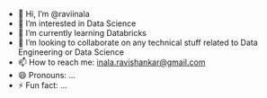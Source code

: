 - 👋 Hi, I’m @raviinala
- 👀 I’m interested in Data Science
- 🌱 I’m currently learning Databricks
- 💞️ I’m looking to collaborate on any technical stuff related to Data Engineering or Data Science
- 📫 How to reach me: inala.ravishankar@gmail.com 
- 😄 Pronouns: ...
- ⚡ Fun fact: ...

<!---
raviinala/raviinala is a ✨ special ✨ repository because its `README.md` (this file) appears on your GitHub profile.
You can click the Preview link to take a look at your changes.
--->
